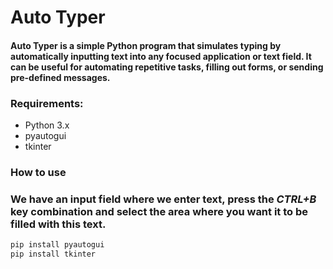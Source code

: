 # Auto Typer
#### Auto Typer is a simple Python program that simulates typing by automatically inputting text into any focused application or text field. It can be useful for automating repetitive tasks, filling out forms, or sending pre-defined messages.
### Requirements:
+ Python 3.x
+ pyautogui
+ tkinter
### How to use
### We have an input field where we enter text, press the *CTRL+B* key combination and select the area where you want it to be filled with this text.
```bash
pip install pyautogui
pip install tkinter
```
